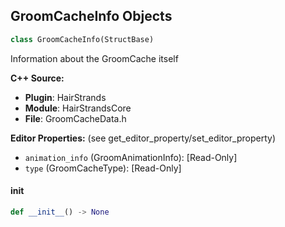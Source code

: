 ## GroomCacheInfo Objects

```python
class GroomCacheInfo(StructBase)
```

Information about the GroomCache itself

**C++ Source:**

- **Plugin**: HairStrands
- **Module**: HairStrandsCore
- **File**: GroomCacheData.h

**Editor Properties:** (see get_editor_property/set_editor_property)

- ``animation_info`` (GroomAnimationInfo):  [Read-Only]
- ``type`` (GroomCacheType):  [Read-Only]

<a id="unreal.GroomCacheInfo.__init__"></a>

#### __init__

```python
def __init__() -> None
```

<a id="unreal.MovieSceneGroomCacheParams"></a>